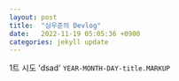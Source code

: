 ```yaml
---
layout: post
title:  "심우준의 Devlog"
date:   2022-11-19 05:05:36 +0900
categories: jekyll update
---
```

1트 시도 'dsad' 
`YEAR-MONTH-DAY-title.MARKUP`